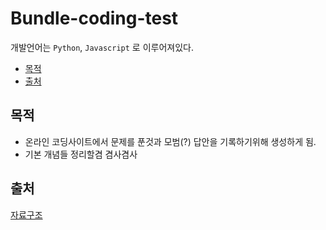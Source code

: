 # Bundle-coding-test

개발언어는 `Python`, `Javascript` 로 이루어져있다.


* [목적](#목적)
* [출처](#출처)

## 목적
* 온라인 코딩사이트에서 문제를 푼것과 모범(?) 답안을 기록하기위해 생성하게 됨.
* 기본 개념들 정리할겸 겸사겸사

## 출처
[자료구조](http://ejklike.github.io/2017/03/04/sorting-algorithms-with-python.html)
